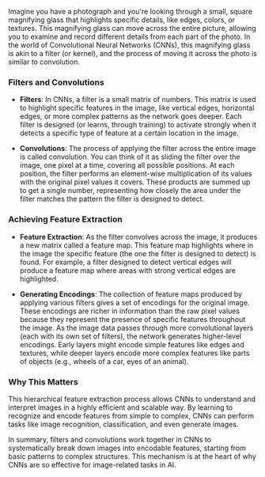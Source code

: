 Imagine you have a photograph and you're looking through a small, square magnifying glass that highlights specific details, like edges, colors, or textures. This magnifying glass can move across the entire picture, allowing you to examine and record different details from each part of the photo. In the world of Convolutional Neural Networks (CNNs), this magnifying glass is akin to a filter (or kernel), and the process of moving it across the photo is similar to convolution.

### Filters and Convolutions

- **Filters**: In CNNs, a filter is a small matrix of numbers. This matrix is used to highlight specific features in the image, like vertical edges, horizontal edges, or more complex patterns as the network goes deeper. Each filter is designed (or learns, through training) to activate strongly when it detects a specific type of feature at a certain location in the image.

- **Convolutions**: The process of applying the filter across the entire image is called convolution. You can think of it as sliding the filter over the image, one pixel at a time, covering all possible positions. At each position, the filter performs an element-wise multiplication of its values with the original pixel values it covers. These products are summed up to get a single number, representing how closely the area under the filter matches the pattern the filter is designed to detect.

### Achieving Feature Extraction

- **Feature Extraction**: As the filter convolves across the image, it produces a new matrix called a feature map. This feature map highlights where in the image the specific feature (the one the filter is designed to detect) is found. For example, a filter designed to detect vertical edges will produce a feature map where areas with strong vertical edges are highlighted.

- **Generating Encodings**: The collection of feature maps produced by applying various filters gives a set of encodings for the original image. These encodings are richer in information than the raw pixel values because they represent the presence of specific features throughout the image. As the image data passes through more convolutional layers (each with its own set of filters), the network generates higher-level encodings. Early layers might encode simple features like edges and textures, while deeper layers encode more complex features like parts of objects (e.g., wheels of a car, eyes of an animal).

### Why This Matters

This hierarchical feature extraction process allows CNNs to understand and interpret images in a highly efficient and scalable way. By learning to recognize and encode features from simple to complex, CNNs can perform tasks like image recognition, classification, and even generate images.

In summary, filters and convolutions work together in CNNs to systematically break down images into encodable features, starting from basic patterns to complex structures. This mechanism is at the heart of why CNNs are so effective for image-related tasks in AI.
